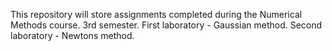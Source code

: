 This repository will store assignments completed during the Numerical Methods course. 3rd semester.
First laboratory - Gaussian method. Second laboratory - Newtons method.
